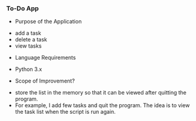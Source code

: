 ### To-Do App

* Purpose of the Application
- add a task
- delete a task
- view tasks

* Language Requirements
- Python 3.x

* Scope of Improvement?
- store the list in the memory so that it can be viewed after quitting the program. 
- For example, I add few tasks and quit the program. The idea is to view the task list when the script is run again. 

 